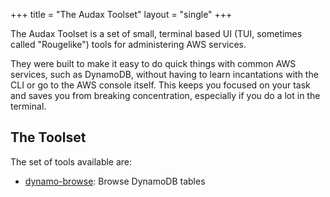 +++
title = "The Audax Toolset"
layout = "single"
+++

The Audax Toolset is a set of small, terminal based UI (TUI, sometimes called "Rougelike") tools for
administering AWS services.

They were built to make it easy to do quick things with
common AWS services, such as DynamoDB, without having to learn incantations with the CLI or
go to the AWS console itself.  This keeps you focused on your task and saves you from
breaking concentration, especially if you do a lot in the terminal.

## The Toolset

The set of tools available are:

- [dynamo-browse](/docs/dynamo-browse): Browse DynamoDB tables
